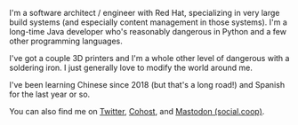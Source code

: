 I'm a software architect / engineer with Red Hat, specializing in very large build systems (and especially content management in those systems). I'm a long-time Java developer who's reasonably dangerous in Python and a few other programming languages.

I've got a couple 3D printers and I'm a whole other level of dangerous with a soldering iron. I just generally love to modify the world around me.

I've been learning Chinese since 2018 (but that's a long road!) and Spanish for the last year or so.

You can also find me on <a rel="me" href="https://twitter.com/buildchimp">Twitter</a>, <a rel="me" href="https://cohost.org/buildchimp">Cohost</a>, and <a rel="me" href="https://social.coop/@buildchimp">Mastodon (social.coop)</a>.
